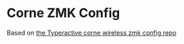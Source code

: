 # Corne ZMK Config

Based on [the Typeractive corne wireless zmk config repo](https://github.com/typeractivexyz/corne-wireless-view-zmk-config)
